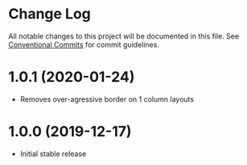 # Change Log

All notable changes to this project will be documented in this file.
See [Conventional Commits](https://conventionalcommits.org) for commit guidelines.

# 1.0.1 (2020-01-24)

* Removes over-agressive border on 1 column layouts

# 1.0.0 (2019-12-17)

* Initial stable release
